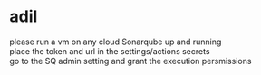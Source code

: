 # adil
please run a vm on any cloud
Sonarqube up and running  
place the token and url in the settings/actions secrets  
go to the SQ admin setting and grant the execution persmissions  
